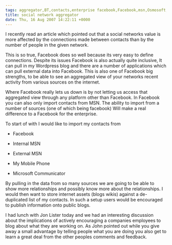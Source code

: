 ```yaml
---
tags: aggregator,BT,contacts,enterprise facebook,Facebook,msn,Osmosoft,simon mcmanus,SimonMcManus
title: social network aggregator
date: Thu, 16 Aug 2007 14:22:11 +0000
---
```

I recently read an article which pointed out that a social networks value is more affected by the connections made between contacts than by the number of people in the given network.  
  
This is so true, Facebook does so well because its very easy to define connections. Despite its issues Facebook is also actually quite inclusive, It can pull in my Wordpress blog and there are a number of applications which can pull external data into Facebook. This is also one of Facebook big strengths, to be able to see an aggregated view of your networks recent activity from various sources on the internet.  
  
Where Facebook really lets us down is by not letting us access that aggregated view through any platform other than Facebook. In Facebook you can also only import contacts from MSN. The ability to import from a number of sources (one of which being facebook) Will make a real difference to a Facebook for the enterprise.  
  
To start of with I would like to import my contacts from  

  
*   Facebook
  
*   Internal MSN
  
*   External MSN
  
*   My Mobile Phone
  
*   Microsoft Communicator
  

  
By pulling in the data from so many sources we are going to be able to show more relationships and possibly know more about the relationships. I would then want to store internet assets (blogs wikis) against a de-duplicated list of my contacts. In such a setup users would be encouraged to publish information onto public blogs.  
  
I had lunch with Jon Lister today and we had an interesting discussion about the implications of actively encouraging a companies employees to blog about what they are working on. As John pointed out while you give away a small advantage by telling people what you are doing you also get to learn a great deal from the other peoples comments and feedback.
